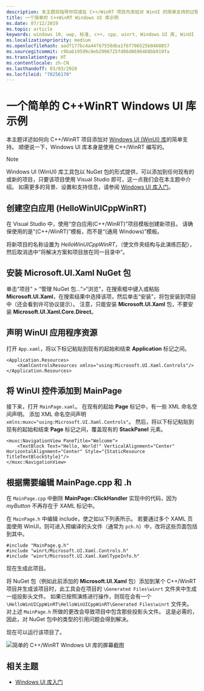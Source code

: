 ```yaml
---
description: 本主题将指导你完成在 C++/WinRT 项目内添加对 WinUI 的简单支持的过程。
title: 一个简单的 C++WinRT Windows UI 库示例
ms.date: 07/12/2019
ms.topic: article
keywords: windows 10, uwp, 标准, c++, cpp, winrt, Windows UI 库, WinUI
ms.localizationpriority: medium
ms.openlocfilehash: aadf177bc4a44f67550dba1f6f706525b8460857
ms.sourcegitcommit: c9bab19599c0eb2906725fd86d0696468bb919fa
ms.translationtype: HT
ms.contentlocale: zh-CN
ms.lasthandoff: 03/03/2020
ms.locfileid: "78256170"
---
```

# <a name="a-simple-cwinrt-windows-ui-library-example"></a>一个简单的 C++WinRT Windows UI 库示例

本主题详述如何向 C++/WinRT 项目添加对 [Windows UI (WinUI) 库](https://github.com/Microsoft/microsoft-ui-xaml)的简单支持。 顺便说一下，Windows UI 库本身是使用 C++/WinRT 编写的。

> [!NOTE]
> Windows UI (WinUI) 库工具包以 NuGet 包的形式提供，可以添加到任何现有的或新的项目，只要该项目使用 Visual Studio 即可，这一点我们会在本主题中介绍。 如需更多的背景、设置和支持信息，请参阅 [Windows UI 库入门](/uwp/toolkits/winui/getting-started)。

## <a name="create-a-blank-app-hellowinuicppwinrt"></a>创建空白应用 (HelloWinUICppWinRT)

在 Visual Studio 中，使用“空白应用(C++/WinRT)”项目模板创建新项目。  请确保使用的是“(C++/WinRT)”模板，而不是“(通用 Windows)”模板。  

将新项目的名称设置为 *HelloWinUICppWinRT*，（使文件夹结构与此演练匹配），然后取消选中“将解决方案和项目放在同一目录中”。 

## <a name="install-the-microsoftuixaml-nuget-package"></a>安装 Microsoft.UI.Xaml NuGet 包

单击“项目”  \>  “管理 NuGet 包...”\>“浏览”，在搜索框中键入或粘贴 **Microsoft.UI.Xaml**，在搜索结果中选择该项，然后单击“安装”，将包安装到项目中（还会看到许可协议提示）。   注意，只能安装 **Microsoft.UI.Xaml** 包，不要安装 **Microsoft.UI.Xaml.Core.Direct**。

## <a name="declare-winui-application-resources"></a>声明 WinUI 应用程序资源

打开 `App.xaml`，将以下标记粘贴到现有的起始和结束 **Application** 标记之间。

```xaml
<Application.Resources>
    <XamlControlsResources xmlns="using:Microsoft.UI.Xaml.Controls"/>
</Application.Resources>
```

## <a name="add-a-winui-control-to-mainpage"></a>将 WinUI 控件添加到 MainPage

接下来，打开 `MainPage.xaml`。 在现有的起始 **Page** 标记中，有一些 XML 命名空间声明。 添加 XML 命名空间声明 `xmlns:muxc="using:Microsoft.UI.Xaml.Controls"`。 然后，将以下标记粘贴到现有的起始和结束 **Page** 标记之间，覆盖现有的 **StackPanel** 元素。

```xaml
<muxc:NavigationView PaneTitle="Welcome">
    <TextBlock Text="Hello, World!" VerticalAlignment="Center" HorizontalAlignment="Center" Style="{StaticResource TitleTextBlockStyle}"/>
</muxc:NavigationView>
```

## <a name="edit-mainpagecpp-and-h-as-necessary"></a>根据需要编辑 MainPage.cpp 和 .h

在 `MainPage.cpp` 中删除 **MainPage::ClickHandler** 实现中的代码，因为 *myButton* 不再存在于 XAML 标记中。

在 `MainPage.h` 中编辑 include，使之如以下列表所示。 若要通过多个 XAML 页面使用 WinUI，则可进入预编译的头文件（通常为 `pch.h`）中，改将这些页面包括到其中。

```cppwinrt
#include "MainPage.g.h"
#include "winrt/Microsoft.UI.Xaml.Controls.h"
#include "winrt/Microsoft.UI.Xaml.XamlTypeInfo.h"
```

现在生成此项目。

将 NuGet 包（例如此前添加的 **Microsoft.UI.Xaml** 包）添加到某个 C++/WinRT 项目并生成该项目时，此工具会在项目的 `\Generated Files\winrt` 文件夹中生成一组投影头文件。 如果已按照演练进行操作，则现在会有一个 `\HelloWinUICppWinRT\HelloWinUICppWinRT\Generated Files\winrt` 文件夹。 对上述 `MainPage.h` 所做的更改会导致项目中包含那些投影头文件。 这是必需的，因此，对 NuGet 包中的类型的引用问题会得到解决。

现在可以运行该项目了。

![简单的 C++/WinRT Windows UI 库的屏幕截图](images/winui.png)

## <a name="related-topics"></a>相关主题
* [Windows UI 库入门](/uwp/toolkits/winui/getting-started)